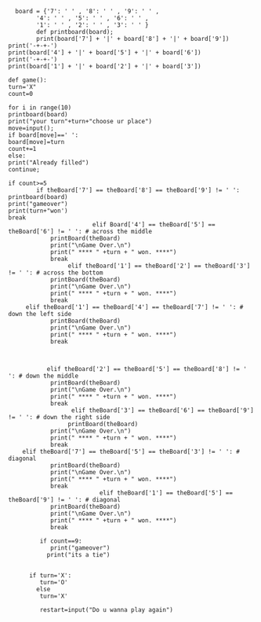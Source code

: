



      board = {'7': ' ' , '8': ' ' , '9': ' ' ,
            '4': ' ' , '5': ' ' , '6': ' ' ,
            '1': ' ' , '2': ' ' , '3': ' ' }
            def printboard(board);
            print(board['7'] + '|' + board['8'] + '|' + board['9'])
    print('-+-+-')
    print(board['4'] + '|' + board['5'] + '|' + board['6'])
    print('-+-+-')
    print(board['1'] + '|' + board['2'] + '|' + board['3'])
    
    def game():
    turn='X"
    count=0
    
    for i in range(10)
    printboard(board)
    print("your turn"+turn+"choose ur place")
    move=input();
    if board[move]==' ':
    board[move]=turn 
    count+=1
    else:
    print("Already filled")
    continue;
    
    if count>=5
            if theBoard['7'] == theBoard['8'] == theBoard['9'] != ' ':
    printboard(board)
    print("gameover")
    print(turn+"won')
    break
                            elif Board['4'] == theBoard['5'] == theBoard['6'] != ' ': # across the middle
                printBoard(theBoard)
                print("\nGame Over.\n")                
                print(" **** " +turn + " won. ****")
                break
                     elif theBoard['1'] == theBoard['2'] == theBoard['3'] != ' ': # across the bottom
                printBoard(theBoard)
                print("\nGame Over.\n")                
                print(" **** " +turn + " won. ****")
                break
         elif theBoard['1'] == theBoard['4'] == theBoard['7'] != ' ': # down the left side
                printBoard(theBoard)
                print("\nGame Over.\n")                
                print(" **** " +turn + " won. ****")
                break
            
            
            
               elif theBoard['2'] == theBoard['5'] == theBoard['8'] != ' ': # down the middle
                printBoard(theBoard)
                print("\nGame Over.\n")                
                print(" **** " +turn + " won. ****")
                break
                      elif theBoard['3'] == theBoard['6'] == theBoard['9'] != ' ': # down the right side
                     printBoard(theBoard)
                print("\nGame Over.\n")                
                print(" **** " +turn + " won. ****")
                break 
        elif theBoard['7'] == theBoard['5'] == theBoard['3'] != ' ': # diagonal
                printBoard(theBoard)
                print("\nGame Over.\n")                
                print(" **** " +turn + " won. ****")
                break
                              elif theBoard['1'] == theBoard['5'] == theBoard['9'] != ' ': # diagonal
                printBoard(theBoard)
                print("\nGame Over.\n")                
                print(" **** " +turn + " won. ****")
                break
              
             if count==9:
                print("gameover")
               print("its a tie")
            
            
          if turn='X':
             turn='O'
            else 
             turn='X'
             
             restart=input("Do u wanna play again")
             
             
              
               
                
    
      
            














